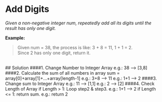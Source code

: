 # Add Digits
*Given a non-negative integer num, repeatedly add all its digits until the result has only one digit.*
<br>

**Example:**<br>
>Given num = 38, the process is like: 3 + 8 = 11, 1 + 1 = 2.<br>
>Since 2 has only one digit, return it.

<br>
## Solution
####1. Change Number to Integer Array
    e.g.: 38 --> [3,8]
####2. Calculate the sum of all numbers in array
    sum = array[0]+array[1]+...+array[length-1]
    e.g.: 3+8 --> 11
    e.g.: 1+1 --> 2
####3. Change sum to Integer Array
    e.g.: 11 --> [1,1]
    e.g.: 2  --> [2]
####4. Check Length of Array
    if Length > 1: Loop step2 & step3.  e.g.: 1+1 --> 2
    if Length <= 1: return sum.         e.g.: return 2